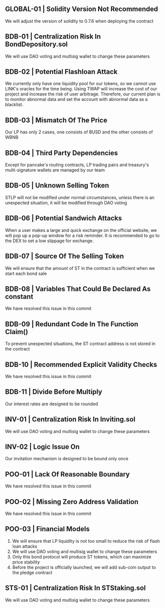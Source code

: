 ## GLOBAL-01 | Solidity Version Not Recommended

We will adjust the version of solidity to 0.7.6 when deploying the contract


## BDB-01 | Centralization Risk In BondDepository.sol

We will use DAO voting and multisig wallet to change these parameters


## BDB-02 | Potential Flashloan Attack

We currently only have one liquidity pool for our tokens, so we cannot use LINK's oracles for the time being. Using TWAP will increase the cost of our project and increase the risk of user arbitrage. Therefore, our current plan is to monitor abnormal data and set the account with abnormal data as a blacklist.


## BDB-03 | Mismatch Of The Price

Our LP has only 2 cases, one consists of BUSD and the other consists of WBNB


## BDB-04 | Third Party Dependencies

Except for pancake's routing contracts, LP trading pairs and treasury's multi-signature wallets are managed by our team


## BDB-05 | Unknown Selling Token

STLP will not be modified under normal circumstances, unless there is an unexpected situation, it will be modified through DAO voting


## BDB-06 | Potential Sandwich Attacks

When a user makes a large and quick exchange on the official website, we will pop up a pop-up window for a risk reminder. It is recommended to go to the DEX to set a low slippage for exchange.


## BDB-07 | Source Of The Selling Token

We will ensure that the amount of ST in the contract is sufficient when we start each bond sale


## BDB-08 | Variables That Could Be Declared As constant

We have resolved this issue in this commit


## BDB-09 | Redundant Code In The Function Claim()

To prevent unexpected situations, the ST contract address is not stored in the contract


## BDB-10 | Recommended Explicit Validity Checks

We have resolved this issue in this commit


## BDB-11 | Divide Before Multiply

Our interest rates are designed to be rounded


## INV-01 | Centralization Risk In Inviting.sol

We will use DAO voting and multisig wallet to change these parameters


## INV-02 | Logic Issue On

Our invitation mechanism is designed to be bound only once


## POO-01 | Lack Of Reasonable Boundary

We have resolved this issue in this commit


## POO-02 | Missing Zero Address Validation

We have resolved this issue in this commit


## POO-03 | Financial Models

1. We will ensure that LP liquidity is not too small to reduce the risk of flash loan attacks
2. We will use DAO voting and multisig wallet to change these parameters
3. Only this bond protocol will produce ST tokens, which can maximize price stability
4. Before the project is officially launched, we will add sub-coin output to the pledge contract


## STS-01 | Centralization Risk In STStaking.sol

We will use DAO voting and multisig wallet to change these parameters